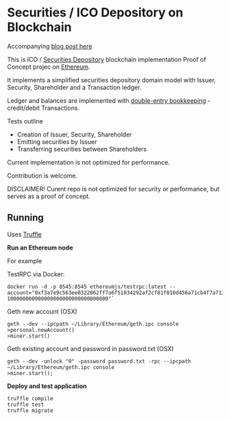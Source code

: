# Securities / ICO Depository on Blockchain

Accompanying [blog post here](https://medium.com/@JordanValdma/ico-regulations-securities-depository-on-a-blockchain-26a65d54495)

This is ICO / [Securities Depository](https://en.wikipedia.org/wiki/Central_securities_depository)
blockchain implementation Proof of Concept projec on [Ethereum](https://www.ethereum.org).

It implements a simplified securities depository domain model with
Issuer, Security, Shareholder and a Transaction ledger.

Ledger and balances are implemented with [double-entry bookkeeping](https://en.wikipedia.org/wiki/Double-entry_bookkeeping_system) - credit/debit Transactions.

Tests outline
* Creation of Issuer, Security, Shareholder
* Emitting securities by Issuer
* Transferring securities between Shareholders

Current implementation is not optimized for performance.

Contribution is welcome.

DISCLAIMER! Curent repo is not optimized for security or performance, but serves as a proof of concept.

## Running

Uses [Truffle](http://truffleframework.com/)

**Run an Ethereum node**

For example

TestRPC via Docker:
```
docker run -d -p 8545:8545 ethereumjs/testrpc:latest --account="0xf3a7e9c563ee0322062ff7a6f51034292af2cf81f010d456a71cb4f7a7134499, 100000000000000000000000000000000"`
```

Geth new account (OSX)
```
geth --dev --ipcpath ~/Library/Ethereum/geth.ipc console
>personal.newAccount()
>miner.start()
```

Geth existing account and password in password.txt  (OSX)

```
geth --dev -unlock "0" -password password.txt -rpc --ipcpath ~/Library/Ethereum/geth.ipc console
>miner.start();
``` 

**Deploy and test application**
```
truffle compile
truffle test
truffle migrate
```
